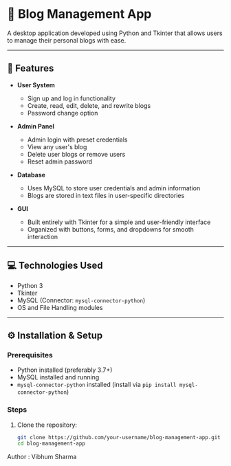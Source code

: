 # 📝 Blog Management App

A desktop application developed using Python and Tkinter that allows users to manage their personal blogs with ease.

---

## 🚀 Features

- **User System**
  - Sign up and log in functionality
  - Create, read, edit, delete, and rewrite blogs
  - Password change option

- **Admin Panel**
  - Admin login with preset credentials
  - View any user's blog
  - Delete user blogs or remove users
  - Reset admin password

- **Database**
  - Uses MySQL to store user credentials and admin information
  - Blogs are stored in text files in user-specific directories

- **GUI**
  - Built entirely with Tkinter for a simple and user-friendly interface
  - Organized with buttons, forms, and dropdowns for smooth interaction

---

## 💻 Technologies Used

- Python 3
- Tkinter
- MySQL (Connector: `mysql-connector-python`)
- OS and File Handling modules

---

## ⚙️ Installation & Setup

### Prerequisites
- Python installed (preferably 3.7+)
- MySQL installed and running
- `mysql-connector-python` installed (install via `pip install mysql-connector-python`)

### Steps

1. Clone the repository:
   ```bash
   git clone https://github.com/your-username/blog-management-app.git
   cd blog-management-app


Author : Vibhum Sharma